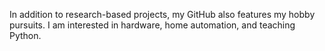 In addition to research-based projects, my GitHub also features my hobby pursuits. I am interested in hardware, home automation, and teaching Python.
